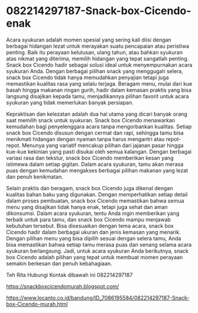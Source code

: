 # 082214297187-Snack-box-Cicendo-enak
Acara syukuran adalah momen spesial yang sering kali diisi dengan berbagai hidangan lezat untuk merayakan suatu pencapaian atau peristiwa penting. Baik itu perayaan kelulusan, ulang tahun, atau bahkan syukuran atas nikmat yang diterima, memilih hidangan yang tepat sangatlah penting. Snack box Cicendo hadir sebagai solusi ideal untuk menyempurnakan acara syukuran Anda. Dengan berbagai pilihan snack yang menggugah selera, snack box Cicendo tidak hanya memudahkan penyajian tetapi juga memastikan kualitas rasa yang selalu terjaga. Beragam menu, mulai dari kue basah hingga makanan ringan gurih, hadir dalam kemasan praktis yang bisa langsung disajikan kepada tamu, menjadikannya pilihan favorit untuk acara syukuran yang tidak memerlukan banyak persiapan.

Kepraktisan dan kelezatan adalah dua hal utama yang dicari banyak orang saat memilih snack untuk syukuran. Snack box Cicendo menawarkan kemudahan bagi penyelenggara acara tanpa mengorbankan kualitas. Setiap snack box Cicendo disusun dengan cermat dan rapi, sehingga tamu bisa menikmati hidangan dengan nyaman tanpa harus mengantri atau repot-repot. Menunya yang variatif mencakup pilihan dari jajanan pasar hingga kue-kue kekinian yang pasti disukai oleh semua kalangan. Dengan berbagai variasi rasa dan tekstur, snack box Cicendo memberikan kesan yang istimewa dalam setiap gigitan. Dalam acara syukuran, tamu akan merasa puas dengan kemudahan mengakses berbagai pilihan makanan yang lezat dan penuh kenikmatan.

Selain praktis dan beragam, snack box Cicendo juga dikenal dengan kualitas bahan baku yang digunakan. Dengan memperhatikan setiap detail dalam proses pembuatan, snack box Cicendo memastikan bahwa semua menu yang disajikan tidak hanya enak, tetapi juga sehat dan aman dikonsumsi. Dalam acara syukuran, tentu Anda ingin memberikan yang terbaik untuk para tamu, dan snack box Cicendo mampu menjawab kebutuhan tersebut. Bisa disesuaikan dengan tema acara, snack box Cicendo hadir dalam berbagai ukuran dan jenis kemasan yang menarik. Dengan pilihan menu yang bisa dipilih sesuai dengan selera tamu, Anda bisa memastikan bahwa setiap tamu merasa puas dan senang selama acara syukuran berlangsung. Jadi, untuk acara syukuran Anda berikutnya, snack box Cicendo adalah pilihan yang tepat untuk membuat momen perayaan semakin berkesan dan penuh kebahagiaan.

Teh Rita
Hubungi Kontak dibawah ini
082214297187

https://snackboxcicendomurah.blogspot.com/

https://www.locanto.co.id/bandung/ID_7086195584/082214297187-Snack-box-Cicendo-murah.html
